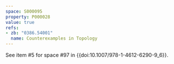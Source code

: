 ```yaml
---
space: S000095
property: P000028
value: true
refs:
- zb: "0386.54001"
  name: Counterexamples in Topology
---
```


See item #5 for space #97 in {{doi:10.1007/978-1-4612-6290-9_6}}.
